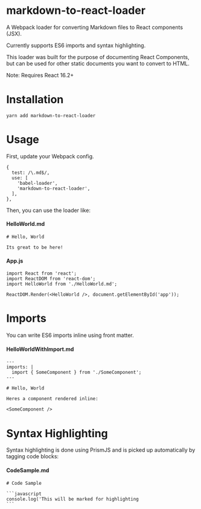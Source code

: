 # markdown-to-react-loader

A Webpack loader for converting Markdown files to React components (JSX).

Currently supports ES6 imports and syntax highlighting.

This loader was built for the purpose of documenting React Components, but can be used for other static documents you want to convert to HTML. 

Note: Requires React 16.2+

# Installation

```
yarn add markdown-to-react-loader
```

# Usage

First, update your Webpack config.

```
{
  test: /\.md$/,
  use: [
    'babel-loader',
    'markdown-to-react-loader',
  ],
},
```

Then, you can use the loader like:

#### HelloWorld.md

```
# Hello, World

Its great to be here!
```

#### App.js

```
import React from 'react';
import ReactDOM from 'react-dom';
import HelloWorld from './HelloWorld.md';

ReactDOM.Render(<HelloWorld />, document.getElementById('app'));
```

# Imports

You can write ES6 imports inline using front matter.

#### HelloWorldWithImport.md

```
---
imports: |
  import { SomeComponent } from './SomeComponent';
---

# Hello, World

Heres a component rendered inline:

<SomeComponent />

```

# Syntax Highlighting

Syntax highlighting is done using PrismJS and is picked up automatically by tagging code blocks:

#### CodeSample.md

	# Code Sample
	
	```javascript
	console.log('This will be marked for highlighting
	```
